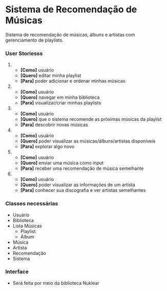 
# Sistema de Recomendação de Músicas 

Sistema de recomendação de músicas, álbuns e artistas com gerenciamento de playlists.

### User Storiesss

1. 
    * **[Como]** usuário
    * **[Quero]** editar minha playlist
    * **[Para]** poder adicionar e ordenar minhas músicas

2. 
    * **[Como]** usuário
    * **[Quero]** navegar em minha biblioteca
    * **[Para]** visualizar/criar minhas playlists

3. 
    * **[Como]** usuário
    * **[Quero]** que o sistema recomende as próximas músicas da playlist
    * **[Para]** descobrir novas músicas
    
4. 
    * **[Como]** usuário
    * **[Quero]** poder visualizar as músicas/álbuns/artistas disponíveis
    * **[Para]** explorar algo novo
    
5. 
    * **[Como]** usuário
    * **[Quero]** enviar uma música como input
    * **[Para]** receber uma recomendação de música semelhante

6. 
    * **[Como]** usuário
    * **[Quero]** poder visualizar as informações de um artista
    * **[Para]** conhecer sua discografia e ver artistas semelhantes


### Classes necessárias
   * Usuário
   * Biblioteca
   * Lista Músicas
      * Playlist
      * Álbum
   * Música
   * Artista
   * Recomendação
   * Sistema

### Interface
   * Será feita por meio da biblioteca Nuklear
